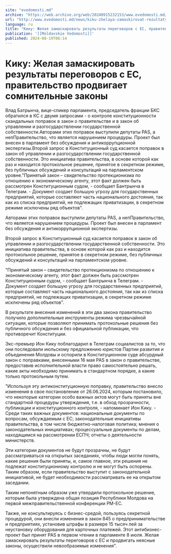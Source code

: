 ```yaml
---
site: "evedomosti.md"
archive: "https://web.archive.org/web/20240915232153/www.evedomosti.md/news/kiku-zhelaya-zamaskirovat-rezultaty-peregovorov-s-es-pravite"
url: "http://www.evedomosti.md/news/kiku-zhelaya-zamaskirovat-rezultaty-peregovorov-s-es-pravite"
language: ru
title: "Кику: Желая замаскировать результаты переговоров с ЕС, правительство продвигает сомнительные законы"
publication: '[[Moldavskie Vedomosti]]'
published: 2024-08-19T06:14
---
```


# Кику: Желая замаскировать результаты переговоров с ЕС, правительство продвигает сомнительные законы

Влад Батрынча, вице-спикер парламента, председатель фракции БКС обратился в КС с двумя запросами - о контроле конституционности скандальных поправок в закон о правительстве и в закон об управлении и разгосударствлении государственной собственности.Авторами этих поправок выступили депутаты PAS, а непПравительство, что является нарушением процедуры. Проект был внесен в парламент без обсуждения и антикоррупционной экспертизы.Второй запрос в Конституционный суд касается поправок в закон об управлении и разгосударствлении государственной собственности. Это инициатива правительства, в основе которой как раз и находится протокольное решение, принятое в секретном режиме, без публичных обсуждений и консультаций на парламентском уровне."Принятый закон – свидетельство протекционизма по отношению к экономическому агенту, этот факт должен быть рассмотрен Конституционным судом, - сообщает Бантрынча в Телеграм. - Документ создает большую угрозу для государственных предприятий, которые составляют часть национального достояния, так как из списка предприятий, не подлежащих приватизации, в секретном режиме исключены ряд объектов".

Авторами этих поправок выступили депутаты PAS, а непПравительство, что является нарушением процедуры. Проект был внесен в парламент без обсуждения и антикоррупционной экспертизы.

Второй запрос в Конституционный суд касается поправок в закон об управлении и разгосударствлении государственной собственности. Это инициатива правительства, в основе которой как раз и находится протокольное решение, принятое в секретном режиме, без публичных обсуждений и консультаций на парламентском уровне.

"Принятый закон – свидетельство протекционизма по отношению к экономическому агенту, этот факт должен быть рассмотрен Конституционным судом, - сообщает Бантрынча в Телеграм. - Документ создает большую угрозу для государственных предприятий, которые составляют часть национального достояния, так как из списка предприятий, не подлежащих приватизации, в секретном режиме исключены ряд объектов".

В результате внесения изменений в эти два закона правительство получило дополнительные инструменты режима чрезвычайной ситуации, которые позволяют принимать протокольные решения без публичного обсуждения и без официальной публикации, что противоречит Конституции.

Экс-премьер Ион Кику поблагодарил в Телеграм социалистов за то, что они последовали июльскому предложению юристов Партии развития и объединения Молдовы и оспорили в Конституционном суде абсурдный закон с поправками, внесенными 16 мая PAS в закон о правительстве, предоставив исполнительной власти право самостоятельно решать, какие акты необходимо принимать в стандартном порядке, а какие только протокольным путем.

"Используя эту антиконституционную поправку, правительство внесло изменения в свое постановление от 26.06.2024, которым постановило, что некоторые категории особо важных актов могут быть приняты вне стандартной процедуры утверждения, т.е. в обход прозрачности, публикации и конституционного контроля, - напоминает Ион Кику. - Среди таких важных документов: национальные документы по вопросам, обсуждаемым с ЕС; законодательные инициативы правительства, в том числе бюджетно-налоговая политика; мнения о законодательных инициативах; процессуальные документы по делам, находящимся на рассмотрении ЕСПЧ; отчеты о деятельности министерств.

Эти категории документов не будут прозрачны, не будут рассматриваться на открытых заседаниях, чтобы люди могли понять, какие решения были приняты, и, самое главное, эти решения не подлежат конституционному контролю и не могут быть оспорены. Таким образом, если правительство выступит с законодательной инициативой, не будет необходимости рассматривать ее на открытом заседании.

Таким непонятным образом уже утвердили протокольное решение, которым была утверждена общая позиция Республики Молдова на первой межправительственной конференции РМ-ЕС.

Также, не консультируясь с бизнес-средой, пользуясь секретной процедурой, они внесли изменения в закон 845 о предпринимательстве и предприятиях, установив штрафы в размере 15 тысяч лей за неустановку оборудования для карточных платежей. Этот антибизнес-проект был принят PAS в первом чтении в парламенте 8 июля. Желая замаскировать результаты переговоров с ЕС и продвигать неясные законы, осуществили невообразимые изменения".